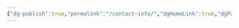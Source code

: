 ```yaml
---
{"dg-publish":true,"permalink":"/contact-info/","dgHomeLink":true,"dgPassFrontmatter":false}
---
```

